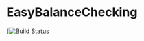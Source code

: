 # EasyBalanceChecking
[![Build Status](https://travis-ci.com/jessicamagris/EasyBalanceChecking.svg?token=pKjiVwZN4vEsW6tzNwBw&branch=master)
